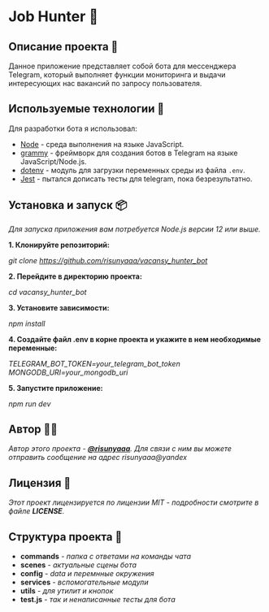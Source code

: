 # Job Hunter 🏹

## Описание проекта 📖

Данное приложение представляет собой бота для мессенджера Telegram, который выполняет функции мониторинга и выдачи интересующих нас вакансий по запросу пользователя.

## Используемые технологии 🔨

Для разработки бота я использовал:

- [Node](https://nodejs.org/en) - среда выполнения на языке JavaScript.
- [grammy](https://github.com/grammyjs/grammY) - фреймворк для создания ботов в Telegram на языке JavaScript/Node.js.
- [dotenv](https://github.com/motdotla/dotenv) - модуль для загрузки переменных среды из файла `.env`.
- [Jest](https://jestjs.io/) - пытался дописать тесты для telegram, пока безрезультатно.

## Установка и запуск 📦

*Для запуска приложения вам потребуется Node.js версии 12 или выше.*

**1. Клонируйте репозиторий:**

*git clone https://github.com/risunyaaa/vacansy_hunter_bot*

**2. Перейдите в директорию проекта:**

*cd vacansy_hunter_bot*

**3. Установите зависимости:**

*npm install*

**4. Создайте файл .env в корне проекта и укажите в нем необходимые переменные:**

*TELEGRAM_BOT_TOKEN=your_telegram_bot_token
MONGODB_URI=your_mongodb_uri*

**5. Запустите приложение:**

*npm run dev*

## Автор 🧙🏾

*Автор этого проекта - [**@risunyaaa**](https://github.com/risunyaaa). Для связи с ним вы можете отправить сообщение на адрес risunyaaa@yandex*

## Лицензия 🔦
*Этот проект лицензируется по лицензии MIT - подробности смотрите в файле **LICENSE**.*

## Структура проекта 🧱

+ **сommands** - *папка с ответами на команды чата*
+ **scenes** - *актуальные сцены бота*
+ **config** - *data и перемнные окружения* 
+ **services** - *вспомогательные модули* 
+ **utils** - *для утилит и кнопок* 
+ **test.js** - *так и ненаписанные тесты для бота* 